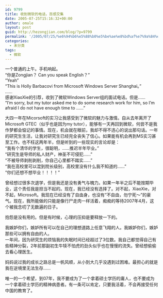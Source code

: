 ```yaml
---
id: 9799
title: 收到微软的电话，百感交集
date: 2005-07-25T15:16:32+00:00
author: omale
layout: post
guid: http://hezongjian.com/blog/?p=9799
permalink: '/2005/07/25/%e6%94%b6%e5%88%b0%e5%be%ae%e8%bd%af%e7%9a%84%e7%94%b5%e8%af%9d%ef%bc%8c%e7%99%be%e6%84%9f%e4%ba%a4%e9%9b%86-2/'
categories:
  - 未分类
tags:
  - 微软
---
```

一个普通的上午。手机响起。  
“你是Zongjian？&nbsp;Can&nbsp;you&nbsp;speak&nbsp;English？”  
“Yeah”  
“This&nbsp;is&nbsp;Holly&nbsp;Barbacovi&nbsp;from&nbsp;Microsoft&nbsp;Windows&nbsp;Server&nbsp;Shanghai。”  
……  
感谢XiaoXie的引荐，收到了微软Windows&nbsp;Server组的面试电话。但是……  
“I&#8217;m&nbsp;sorry,&nbsp;but&nbsp;my&nbsp;tutor&nbsp;asked&nbsp;me&nbsp;to&nbsp;do&nbsp;some&nbsp;research&nbsp;work&nbsp;for&nbsp;him,&nbsp;so&nbsp;I&#8217;m&nbsp;afraid&nbsp;I&nbsp;do&nbsp;not&nbsp;have&nbsp;enough&nbsp;time&nbsp;to&nbsp;……”

大四一年在Micorsoft的实习让我感受到了微软的魅力与激情。自从去年离开了Microsoft&nbsp;GTEC（似乎也是因为my&nbsp;tutor），能够有一天再回到微软，何尝不是我作梦都会惦记的事情。现在，机会就在眼前，我却不得不违心的说出那句话。一年的研究生生活，让我对研究生已经完全丧失了信心。如果能有机会再到MS实习甚至工作。也不枉这两年半，但是听到的一些现实的言论却是：  
“我有个清华的学生，很聪明，……推迟半年毕业。”  
“研究生是导师的私人财产，神圣不可侵犯……”  
“不被导师剥削剥削，你自己心里都不踏实……”  
“我在高校里可以混到院长级别，高校里没有什么我不知道的……”  
“你们还想不想毕业！！！！”

曾经想过很多次退学，但是我还是没有勇气与魄力。如果一年半之后不能按期毕业，这个责任我是担当不起的。现在，我已经没有选择了。对不起，XiaoXie，对不起，Microsoft。我现在已经没有了自由身，也没有“不自由，勿宁死～”的豪气。现在，我所能做的只能是像行尸走肉一样活着，痴痴的等待2007年4月，这个被我念叨了无数遍的日子。

抱怨是没有用的。但是有时候，心理的压抑是要释放一下的。

我嫉妒你们，嫉妒所有可以在自己的理想道路上任意飞翔的人。我嫉妒你们，嫉妒那些可以拥有自由的人。  
一年间，因为研究生的烦恼我的失眠时间已经超过了3位数。我自己都觉得自己有些精神分裂，2年前那副初生牛犊不怕虎的劲头似乎也在慢慢的流失。曾经想偷偷去看心理医生。

妈妈说过我的成长之路总是一帆风顺，从小到大几乎没遇到过困难。最担心的就是我在逆境里无法生存……

唯一的一个希望，到07年，我不要成为了一个拿着硕士学历的庸人，也不要成为一个拿着硕士学历的精神病患者。有一条可以肯定，只要我活着，不会再接受任何中国的教育了。